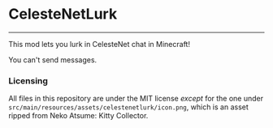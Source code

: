 # CelesteNetLurk
---
This mod lets you lurk in CelesteNet chat in Minecraft!

You can't send messages.

### Licensing
All files in this repository are under the MIT license _except_ for the one under 
`src/main/resources/assets/celestenetlurk/icon.png`, which is an asset ripped from
Neko Atsume: Kitty Collector.